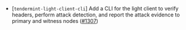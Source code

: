 - [`tendermint-light-client-cli`] Add a CLI for the light client to verify
  headers, perform attack detection, and report the attack evidence to primary and witness nodes
  ([\#1307](https://github.com/informalsystems/tendermint-rs/issues/1307))

